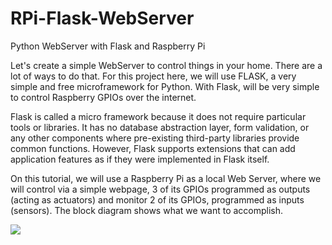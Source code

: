 # RPi-Flask-WebServer
Python WebServer with Flask and Raspberry Pi

Let's create a simple WebServer to control things in your home. There are a lot of ways to do that. For this project here, we will use FLASK, a very simple and free microframework for Python. With Flask, will be very simple to control Raspberry GPIOs over the internet.

Flask is called a micro framework because it does not require particular tools or libraries. It has no database abstraction layer, form validation, or any other components where pre-existing third-party libraries provide common functions. However, Flask supports extensions that can add application features as if they were implemented in Flask itself.

On this tutorial, we will use a Raspberry Pi as a local Web Server, where we will control via a simple webpage, 3 of its GPIOs programmed as outputs (acting as actuators) and monitor 2 of its GPIOs, programmed as inputs (sensors). The block diagram shows what we want to accomplish.
<p> 
<img src=“https://github.com/johanknelsen/RPi-Flask-WebServer/blob/master/Pictures/Annotation%202020-03-31%20115003.png”>
</p>
